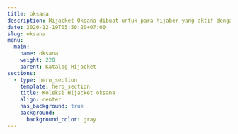 ```yaml
---
title: oksana
description: Hijacket Oksana dibuat untuk para hijaber yang aktif dengan rancangan gaya jari yang memenuhi kebutuhan Hijaber dan warna yang berbeda dari 2 sisi nya, Menjadikan seri ini wajib kamu pakai kemana pun kamu pergi
date: 2020-12-19T05:50:20+07:00
slug: oksana
menu:
  main:
    name: oksana
    weight: 220
    parent: Katalog Hijacket
sections:
  - type: hero_section
    template: hero_section
    title: Koleksi Hijacket oksana
    align: center
    has_background: true
    background:
      background_color: gray
---
```


